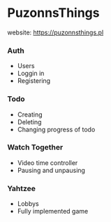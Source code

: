 # PuzonnsThings
website: https://puzonnsthings.pl

### Auth
 - Users
 - Loggin in
 - Registering
 
### Todo
 - Creating
 - Deleting 
 - Changing progress of todo
 
### Watch Together
 - Video time controller
 - Pausing and unpausing
 
### Yahtzee
 - Lobbys
 - Fully implemented game
